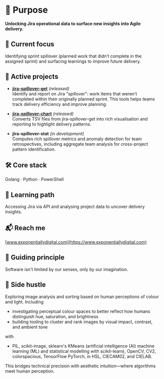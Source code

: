 # 🧠 Purpose

**Unlocking Jira operational data to surface new insights into Agile delivery.**

## 🔭 Current focus
Identifying sprint spillover (planned work that didn’t complete in the assigned sprint) and surfacing learnings to improve future delivery.

## 🚧 Active projects
- **[jira-spillover-get](https://github.com/ExponentiallyDigital/jira-spillover-get)** *(released)*  
  Identify and report on Jira "spillover": work items that weren't completed within their originally planned sprint. This tools helps teams track delivery efficiency and improve planning.

- **[jira-spillover-chart](https://github.com/ExponentiallyDigital/jira-spillover-chart)** *(released)*  
  Converts TSV files from jira-spillover-get into rich visualisation and reporting to highlight delivery patterns.

- **jira-spillover-stat** *(in development)*  
  Computes rich spillover metrics and anomaly detection for team retrospectives, including aggregate team analysis for cross-project pattern identification.

## 🛠️ Core stack
Golang · Python · PowerShell

## 🌱 Learning path
Accessing Jira via API and analysing project data to uncover delivery insights.

## 📬 Reach me
[www.exponentiallydigital.com](https://www.exponentiallydigital.com)

## 🌌 Guiding principle
Software isn't limited by our senses, only by our imagination.

## 🎨 Side hustle
Exploring image analysis and sorting based on human perceptions of colour and light. Including

- investigating perceptual colour spaces to better reflect how humans distinguish hue, saturation, and brightness
- building tooling to cluster and rank images by visual impact, contrast, and ambient tone

with

- PIL, scikit-image, sklearn's KMeans (artificial intelligence (AI) machine learning (ML) and statistical modelling with scikit-learn), OpenCV, CV2, colorspacious, TensorFlow PyTorch, in HSL, CIECAM02, and CIELAB.

This bridges technical precision with aesthetic intuition—where algorithms meet human perception.
